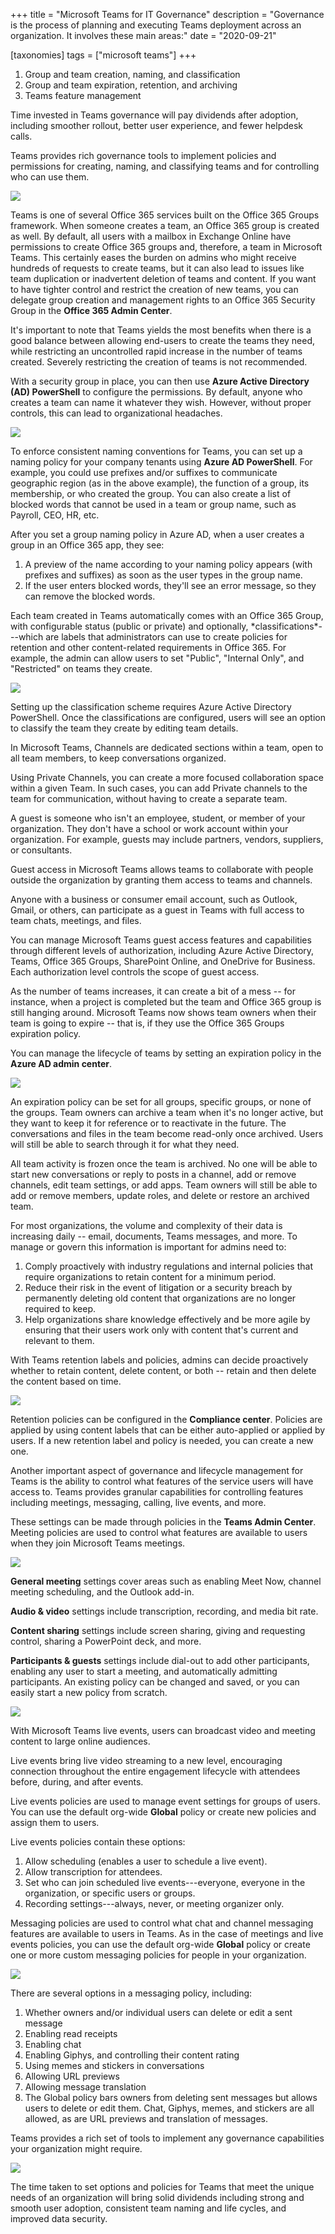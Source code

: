 +++
title = "Microsoft Teams for IT Governance"
description = "Governance is the process of planning and executing Teams deployment across an organization. It involves these main areas:"
date = "2020-09-21"

[taxonomies]
tags = ["microsoft teams"]
+++

1.  Group and team creation, naming, and classification
2.  Group and team expiration, retention, and archiving
3.  Teams feature management

Time invested in Teams governance will pay dividends after adoption,
including smoother rollout, better user experience, and fewer helpdesk
calls.

Teams provides rich governance tools to implement policies and
permissions for creating, naming, and classifying teams and for
controlling who can use them.

![](https://o365hq.com/images/825.png)

Teams is one of several Office 365 services built on the Office 365
Groups framework. When someone creates a team, an Office 365 group is
created as well. By default, all users with a mailbox in Exchange Online
have permissions to create Office 365 groups and, therefore, a team in
Microsoft Teams. This certainly eases the burden on admins who might
receive hundreds of requests to create teams, but it can also lead to
issues like team duplication or inadvertent deletion of teams and
content. If you want to have tighter control and restrict the creation
of new teams, you can delegate group creation and management rights to
an Office 365 Security Group in the **Office 365 Admin Center**.

It's important to note that Teams yields the most benefits when there is
a good balance between allowing end-users to create the teams they need,
while restricting an uncontrolled rapid increase in the number of teams
created. Severely restricting the creation of teams is not recommended.

With a security group in place, you can then use **Azure Active
Directory (AD) PowerShell** to configure the permissions. By default,
anyone who creates a team can name it whatever they wish. However,
without proper controls, this can lead to organizational headaches.

![](https://o365hq.com/images/826.png)

To enforce consistent naming conventions for Teams, you can set up a
naming policy for your company tenants using **Azure AD PowerShell**.
For example, you could use prefixes and/or suffixes to communicate
geographic region (as in the above example), the function of a group,
its membership, or who created the group. You can also create a list of
blocked words that cannot be used in a team or group name, such as
Payroll, CEO, HR, etc.

After you set a group naming policy in Azure AD, when a user creates a
group in an Office 365 app, they see:

1.  A preview of the name according to your naming policy appears (with
    prefixes and suffixes) as soon as the user types in the group name.
2.  If the user enters blocked words, they'll see an error message, so
    they can remove the blocked words.

Each team created in Teams automatically comes with an Office 365 Group,
with configurable status (public or private) and optionally,
\*classifications\*---which are labels that administrators can use to
create policies for retention and other content-related requirements in
Office 365. For example, the admin can allow users to set "Public",
"Internal Only", and "Restricted" on teams they create.

![](https://o365hq.com/images/824.png)

Setting up the classification scheme requires Azure Active Directory
PowerShell. Once the classifications are configured, users will see an
option to classify the team they create by editing team details.

In Microsoft Teams, Channels are dedicated sections within a team, open
to all team members, to keep conversations organized.

Using Private Channels, you can create a more focused collaboration
space within a given Team. In such cases, you can add Private channels
to the team for communication, without having to create a separate team.

A guest is someone who isn't an employee, student, or member of your
organization. They don't have a school or work account within your
organization. For example, guests may include partners, vendors,
suppliers, or consultants.

Guest access in Microsoft Teams allows teams to collaborate with people
outside the organization by granting them access to teams and channels.

Anyone with a business or consumer email account, such as Outlook,
Gmail, or others, can participate as a guest in Teams with full access
to team chats, meetings, and files.

You can manage Microsoft Teams guest access features and capabilities
through different levels of authorization, including Azure Active
Directory, Teams, Office 365 Groups, SharePoint Online, and OneDrive for
Business. Each authorization level controls the scope of guest access.

As the number of teams increases, it can create a bit of a mess -- for
instance, when a project is completed but the team and Office 365 group
is still hanging around. Microsoft Teams now shows team owners when
their team is going to expire -- that is, if they use the Office 365
Groups expiration policy.

You can manage the lifecycle of teams by setting an expiration policy in
the **Azure AD admin center**.

![](https://o365hq.com/images/827.png)

An expiration policy can be set for all groups, specific groups, or none
of the groups. Team owners can archive a team when it's no longer
active, but they want to keep it for reference or to reactivate in the
future. The conversations and files in the team become read-only once
archived. Users will still be able to search through it for what they
need.

All team activity is frozen once the team is archived. No one will be
able to start new conversations or reply to posts in a channel, add or
remove channels, edit team settings, or add apps. Team owners will still
be able to add or remove members, update roles, and delete or restore an
archived team.

For most organizations, the volume and complexity of their data is
increasing daily -- email, documents, Teams messages, and more. To
manage or govern this information is important for admins need to:

1.  Comply proactively with industry regulations and internal policies
    that require organizations to retain content for a minimum period.
2.  Reduce their risk in the event of litigation or a security breach by
    permanently deleting old content that organizations are no longer
    required to keep.
3.  Help organizations share knowledge effectively and be more agile by
    ensuring that their users work only with content that's current and
    relevant to them.

With Teams retention labels and policies, admins can decide proactively
whether to retain content, delete content, or both -- retain and then
delete the content based on time.

![](https://o365hq.com/images/829.png)

Retention policies can be configured in the **Compliance center**.
Policies are applied by using content labels that can be either
auto-applied or applied by users. If a new retention label and policy is
needed, you can create a new one.

Another important aspect of governance and lifecycle management for
Teams is the ability to control what features of the service users will
have access to. Teams provides granular capabilities for controlling
features including meetings, messaging, calling, live events, and more.

These settings can be made through policies in the **Teams Admin
Center**. Meeting policies are used to control what features are
available to users when they join Microsoft Teams meetings.

![](https://o365hq.com/images/828.png)

**General meeting** settings cover areas such as enabling Meet Now,
channel meeting scheduling, and the Outlook add-in.

**Audio & video** settings include transcription, recording, and media
bit rate.

**Content sharing** settings include screen sharing, giving and
requesting control, sharing a PowerPoint deck, and more.

**Participants & guests** settings include dial-out to add other
participants, enabling any user to start a meeting, and automatically
admitting participants. An existing policy can be changed and saved, or
you can easily start a new policy from scratch.

![](https://o365hq.com/images/830.png)

With Microsoft Teams live events, users can broadcast video and meeting
content to large online audiences.

Live events bring live video streaming to a new level, encouraging
connection throughout the entire engagement lifecycle with attendees
before, during, and after events.

Live events policies are used to manage event settings for groups of
users. You can use the default org-wide **Global** policy or create new
policies and assign them to users.

Live events policies contain these options:

1.  Allow scheduling (enables a user to schedule a live event).
2.  Allow transcription for attendees.
3.  Set who can join scheduled live events---everyone, everyone in the
    organization, or specific users or groups.
4.  Recording settings---always, never, or meeting organizer only.

Messaging policies are used to control what chat and channel messaging
features are available to users in Teams. As in the case of meetings and
live events policies, you can use the default org-wide **Global** policy
or create one or more custom messaging policies for people in your
organization.

![](https://o365hq.com/images/831.png)

There are several options in a messaging policy, including:

1.  Whether owners and/or individual users can delete or edit a sent
    message
2.  Enabling read receipts
3.  Enabling chat
4.  Enabling Giphys, and controlling their content rating
5.  Using memes and stickers in conversations
6.  Allowing URL previews
7.  Allowing message translation
8.  The Global policy bars owners from deleting sent messages but allows
    users to delete or edit them. Chat, Giphys, memes, and stickers are
    all allowed, as are URL previews and translation of messages.

Teams provides a rich set of tools to implement any governance
capabilities your organization might require.

![](https://o365hq.com/images/832.png)

The time taken to set options and policies for Teams that meet the
unique needs of an organization will bring solid dividends including
strong and smooth user adoption, consistent team naming and life cycles,
and improved data security.
